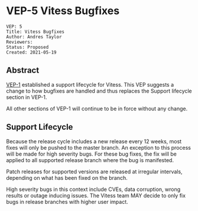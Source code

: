 # VEP-5 Vitess Bugfixes

```
VEP: 5
Title: Vitess Bugfixes
Author: Andres Taylor
Reviewers: 
Status: Proposed
Created: 2021-05-19
```

## Abstract

[VEP-1](https://github.com/vitessio/enhancements/blob/master/veps/vep-1.md) established a support lifecycle for Vitess. This VEP suggests a change to how bugfixes are handled and thus replaces the Support lifecycle section in VEP-1. 

All other sections of VEP-1 will continue to be in force without any change.

## Support Lifecycle
Because the release cycle includes a new release every 12 weeks, most fixes will only be pushed to the master branch.
An exception to this process will be made for high severity bugs.
For these bug fixes, the fix will be applied to all supported release branch where the bug is manifested.

Patch releases for supported versions are released at irregular intervals, depending on what has been fixed on the branch.

High severity bugs in this context include CVEs, data corruption, wrong results or outage inducing issues. The Vitess team MAY decide to only fix bugs in release branches with higher user impact.

